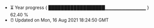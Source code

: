 - ⏳ Year progress { ██████████████████▁▁▁▁▁▁▁▁▁▁▁▁ } 62.40 %
- ⏰ Updated on Mon, 16 Aug 2021 18:24:50 GMT

